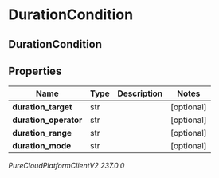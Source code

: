 # DurationCondition

## DurationCondition

## Properties

|Name | Type | Description | Notes|
|------------ | ------------- | ------------- | -------------|
| **duration_target** | str |  | [optional] |
| **duration_operator** | str |  | [optional] |
| **duration_range** | str |  | [optional] |
| **duration_mode** | str |  | [optional] |



_PureCloudPlatformClientV2 237.0.0_
